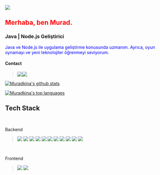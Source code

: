 
<img src="https://media.giphy.com/media/1d5U0oFBn8MPmmR5pB/giphy.gif">
<font color="red"><h2>Merhaba, ben Murad.</h2></font>

<h3>Java | Node.js Geliştirici</h3>
<font color="blue">Java ve Node.js ile uygulama geliştirme konusunda uzmanım. Ayrıca, oyun oynamayı ve yeni teknolojiler öğrenmeyi seviyorum.</font>

#### Contact

<blockquote>
 <a href="https://z-p15.www.instagram.com/m.e.e.k77/"><img src="https://img.shields.io/badge/Instagram-%23E4405F.svg?style=for-the-badge&logo=Instagram&logoColor=white"><a href="https://medium.com/folksdev"><img src="https://img.shields.io/badge/Medium-12100E?style=for-the-badge&logo=medium&logoColor=white">
</blockquote>

<!---
<img src=""><a href=""><img src=""><a href=""><img src="">
--->

[![Muradkina's github stats](https://github-readme-stats.vercel.app/api?username=Muradkina&theme=white-black)](https://github.com/anuraghazra/github-readme-stats)


[![Muradkina's top languages](https://github-readme-stats.vercel.app/api/top-langs/?username=Muradkina&theme=white-black)](https://github.com/anuraghazra/github-readme-stats)


## Tech Stack
<br>
<p>Backend</p>

<blockquote>
<img src="https://img.shields.io/badge/java-%23ED8B00.svg?style=for-the-badge&logo=java&logoColor=white"> 
<img src="https://img.shields.io/badge/spring-%236DB33F.svg?style=for-the-badge&logo=spring&logoColor=white"> 
<img src="https://img.shields.io/badge/Spring_Boot-F2F4F9?style=for-the-badge&logo=spring-boot">
<img src="https://img.shields.io/badge/Apache%20Kafka-000?style=for-the-badge&logo=apachekafka"> 
<img src="https://img.shields.io/badge/redis-%23DD0031.svg?style=for-the-badge&logo=redis&logoColor=white"> 
<img src="https://img.shields.io/badge/Socket.io-black?style=for-the-badge&logo=socket.io&badgeColor=010101"> 
<img src="https://img.shields.io/badge/mysql-%2300f.svg?style=for-the-badge&logo=mysql&logoColor=white"> 
<img src="https://img.shields.io/badge/MongoDB-%234ea94b.svg?style=for-the-badge&logo=mongodb&logoColor=white"> 
<img src="https://img.shields.io/badge/postgres-%23316192.svg?style=for-the-badge&logo=postgresql&logoColor=white"> 
<img src="https://img.shields.io/badge/kotlin-%237F52FF.svg?style=for-the-badge&logo=kotlin&logoColor=white"> 
<img src="https://img.shields.io/badge/AWS-%23FF9900.svg?style=for-the-badge&logo=amazon-aws&logoColor=white"> 
</blockquote>
<br>
<p>Frontend</p>
<blockquote>
<img src="https://img.shields.io/badge/JavaScript-323330?style=for-the-badge&logo=javascript&logoColor=F7DF1E">
<img src="https://img.shields.io/badge/react-%2320232a.svg?style=for-the-badge&logo=react&logoColor=%2361DAFB"> 
</blockquote>


<!---
https://ileriayo.github.io/markdown-badges/
--->
